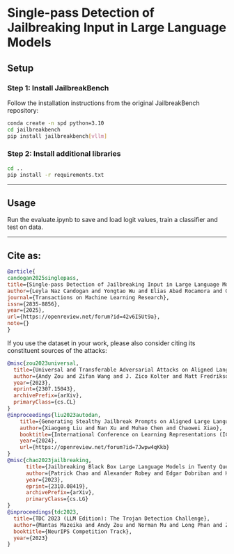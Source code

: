 # Single-pass Detection of Jailbreaking Input in Large Language Models
## Setup

### **Step 1: Install JailbreakBench**

Follow the installation instructions from the original JailbreakBench repository:

```bash
conda create -n spd python=3.10
cd jailbreakbench
pip install jailbreakbench[vllm]
```
### **Step 2: Install additional libraries**

```bash
cd ..
pip install -r requirements.txt
```
---
## Usage
Run the evaluate.ipynb to save and load logit values, train a classifier and test on data.

---
## Cite as:

```bibtex
@article{
candogan2025singlepass,
title={Single-pass Detection of Jailbreaking Input in Large Language Models},
author={Leyla Naz Candogan and Yongtao Wu and Elias Abad Rocamora and Grigorios Chrysos and Volkan Cevher},
journal={Transactions on Machine Learning Research},
issn={2835-8856},
year={2025},
url={https://openreview.net/forum?id=42v6I5Ut9a},
note={}
}
```

If you use the dataset in your work, please also consider citing its constituent sources of the attacks:

```bibtex
@misc{zou2023universal,
  title={Universal and Transferable Adversarial Attacks on Aligned Language Models},
  author={Andy Zou and Zifan Wang and J. Zico Kolter and Matt Fredrikson},
  year={2023},
  eprint={2307.15043},
  archivePrefix={arXiv},
  primaryClass={cs.CL}
}
@inproceedings{liu2023autodan,
    title={Generating Stealthy Jailbreak Prompts on Aligned Large Language Models},
    author={Xiaogeng Liu and Nan Xu and Muhao Chen and Chaowei Xiao},
    booktitle={International Conference on Learning Representations (ICLR)},
    year={2024},
    url={https://openreview.net/forum?id=7Jwpw4qKkb}
}
@misc{chao2023jailbreaking,
      title={Jailbreaking Black Box Large Language Models in Twenty Queries}, 
      author={Patrick Chao and Alexander Robey and Edgar Dobriban and Hamed Hassani and George J. Pappas and Eric Wong},
      year={2023},
      eprint={2310.08419},
      archivePrefix={arXiv},
      primaryClass={cs.LG}
}
@inproceedings{tdc2023,
  title={TDC 2023 (LLM Edition): The Trojan Detection Challenge},
  author={Mantas Mazeika and Andy Zou and Norman Mu and Long Phan and Zifan Wang and Chunru Yu and Adam Khoja and Fengqing Jiang and Aidan O'Gara and Ellie Sakhaee and Zhen Xiang and Arezoo Rajabi and Dan Hendrycks and Radha Poovendran and Bo Li and David Forsyth},
  booktitle={NeurIPS Competition Track},
  year={2023}
}
```
